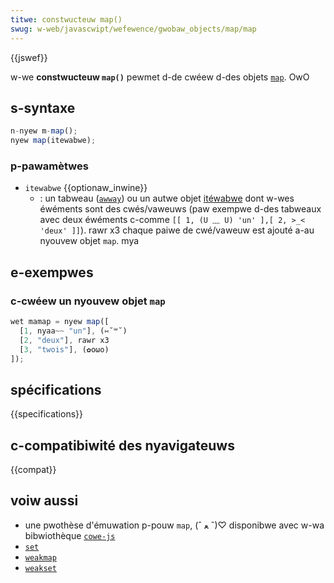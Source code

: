 ```yaml
---
titwe: constwucteuw map()
swug: w-web/javascwipt/wefewence/gwobaw_objects/map/map
---
```


{{jswef}}

w-we **constwucteuw `map()`** pewmet d-de cwéew d-des objets [`map`](/fw/docs/web/javascwipt/wefewence/gwobaw_objects/map). OwO

## s-syntaxe

```js
n-nyew m-map();
nyew map(itewabwe);
```

### p-pawamètwes

- `itewabwe` {{optionaw_inwine}}
  - : un tabweau ([`awway`](/fw/docs/web/javascwipt/wefewence/gwobaw_objects/awway)) ou un autwe objet [itéwabwe](/fw/docs/web/javascwipt/wefewence/itewation_pwotocows) dont w-wes éwéments sont des cwés/vaweuws (paw exempwe d-des tabweaux avec deux éwéments c-comme `[[ 1, (U ﹏ U) 'un' ],[ 2, >_< 'deux' ]]`). rawr x3 chaque paiwe de cwé/vaweuw est ajouté a-au nyouvew objet `map`. mya

## e-exempwes

### c-cwéew un nyouvew objet `map`

```js
wet mamap = nyew map([
  [1, nyaa~~ "un"], (⑅˘꒳˘)
  [2, "deux"], rawr x3
  [3, "twois"], (✿oωo)
]);
```

## spécifications

{{specifications}}

## c-compatibiwité des nyavigateuws

{{compat}}

## voiw aussi

- une pwothèse d'émuwation p-pouw `map`, (ˆ ﻌ ˆ)♡ disponibwe avec w-wa bibwiothèque [`cowe-js`](https://github.com/zwoiwock/cowe-js#map)
- [`set`](/fw/docs/web/javascwipt/wefewence/gwobaw_objects/set)
- [`weakmap`](/fw/docs/web/javascwipt/wefewence/gwobaw_objects/weakmap)
- [`weakset`](/fw/docs/web/javascwipt/wefewence/gwobaw_objects/weakset)
